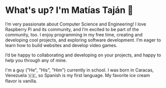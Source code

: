 # What's up? I'm Matías Taján 👋

I’m very passionate about Computer Science and Engineering! I love Raspberry Pi and its community, and I’m excited to be part of the community, too.
I enjoy programming in my free time, creating and developing cool projects, and exploring software development. I’m eager to learn how to build websites and develop video games.

I’d be happy to collaborating and developing on your projects, and happy to help you through any of mine. 

I'm a guy ("He", "His", "Him") currently in school. I was born in Caracas, Venezuela 🇻🇪, so Spanish is my first language. My favorite ice cream flavor is vanilla.
